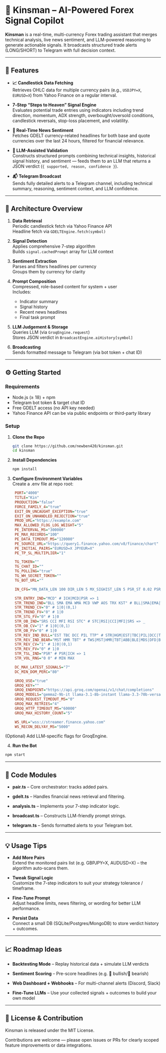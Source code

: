 # 🤖 Kinsman – AI-Powered Forex Signal Copilot

**Kinsman** is a real-time, multi-currency Forex trading assistant that merges technical analysis, live news sentiment, and LLM-powered reasoning to generate actionable signals. It broadcasts structured trade alerts (LONG/SHORT) to Telegram with full decision context.

---

## 🚀 Features

- **📈 Candlestick Data Fetching**  
  Retrieves OHLC data for multiple currency pairs (e.g., `USDJPY=X`, `EURUSD=X`) from Yahoo Finance on a regular interval.

- **7‑Step “Steps to Heaven” Signal Engine**  
  Evaluates potential trade entries using indicators including trend direction, momentum, ADX strength, overbought/oversold conditions, candlestick reversals, stop-loss placement, and volatility.

- **📰 Real-Time News Sentiment**  
  Fetches GDELT currency-related headlines for both base and quote currencies over the last 24 hours, filtered for financial relevance.

- **🤖 LLM-Assisted Validation**  
  Constructs structured prompts combining technical insights, historical signal history, and sentiment — feeds them to an LLM that returns a JSON verdict (`{ supported, reason, confidence }`).

- **📬 Telegram Broadcast**  
  Sends fully detailed alerts to a Telegram channel, including technical summary, reasoning, sentiment context, and LLM confidence.

---

## 🧩 Architecture Overview

1. **Data Retrieval**  
   Periodic candlestick fetch via Yahoo Finance API  
   Headline fetch via `GDELTEngine.fetch(symbol)`

2. **Signal Detection**  
   Applies comprehensive 7-step algorithm  
   Builds `signal.cachedPrompt` array for LLM context

3. **Sentiment Extraction**  
   Parses and filters headlines per currency  
   Groups them by currency for clarity

4. **Prompt Composition**  
   Compressed, role-based content for system + user  
   Includes:

   - Indicator summary
   - Signal history
   - Recent news headlines
   - Final task prompt

5. **LLM Judgement & Storage**  
   Queries LLM (via `GroqEngine.request`)  
   Stores JSON verdict in `BroadcastEngine.aiHistory[symbol]`

6. **Broadcasting**  
   Sends formatted message to Telegram (via bot token + chat ID)

---

## ⚙️ Getting Started

### Requirements

- Node.js (≥ 18) + npm
- Telegram bot token & target chat ID
- Free GDELT access (no API key needed)
- Yahoo Finance API can be via public endpoints or third-party library

### Setup

1. **Clone the Repo**

   ```bash
   git clone https://github.com/newben420/kinsman.git
   cd kinsman
   ```

2. **Install Dependencies**

   ```bash
   npm install
   ```

3. **Configure Environment Variables**  
    Create a .env file at repo root:

   ```ini
    PORT="4000"
    TITLE="Kin"
    PRODUCTION="false"
    FORCE_FAMILY_4="true"
    EXIT_ON_UNCAUGHT_EXCEPTION="true"
    EXIT_ON_UNHANDLED_REJECTION="true"
    PROD_URL="https://example.com"
    MAX_ALLOWED_FLOG_LOG_WEIGHT="5"
    PE_INTERVAL_MS="300000"
    PE_MAX_RECORDS="100"
    PE_DATA_TIMEOUT_MS="120000"
    PE_SOURCE_URL="https://query1.finance.yahoo.com/v8/finance/chart"
    PE_INITIAL_PAIRS="EURUSD=X JPYEUR=X"
    PE_TP_SL_MULTIPLIER="1"

    TG_TOKEN=""
    TG_CHAT_ID=""
    TG_POLLING="true"
    TG_WH_SECRET_TOKEN=""
    TG_BOT_URL=""

    IN_CFG="MN_DATA_LEN 100 DIR_LEN 5 MX_SIGHIST_LEN 5 PSR_ST 0.02 PSR_MX 0.2 MCD_FSP 12 MCD_SLP 26 MCD_SGP 9 MAP 20 STC_P 14 STC_SP 3 ICH_CVP 9 ICH_BSP 26 ICH_SPP 52 ICH_DIS 26 AOS_FSP 5 AOS_SLP 34 TRX_P 15 ADX_P 14 STC_P 14 STC_SP 3 RSI_P 14 CCI_P 14 MFI_P 14 ATR_P 14 KST_RP1 10 KST_RP2 15 KST_RP3 20 KST_RP4 30 KST_SGP 9 KST_SP1 10 KST_SP2 10 KST_SP3 10 KST_SP4 15"

    STR_ENTRY_IND="MCD" # ICH|MCD|PSR => 1
    STR_TREND_IND="BLL SMA EMA WMA MCD VWP AOS TRX KST" # BLL|SMA|EMA|WMA|MCD|VWP|AOS|TRX|KST => _
    STR_TREND_CV="0" # 1|0|(0,1)
    STR_TREND_FV="0" # 1|0
    STR_STG_FV="0" # 1|0
    STR_OB_IND="SRS CCI MFI RSI STC" # STC|RSI|CCI|MFI|SRS => _
    STR_OB_CV="1" # 1|0|(0,1)
    STR_OB_FV="0" # 1|0
    STR_REV_IND_BULL="EST TBC DCC PIL TTP" # STR|HGM|EST|TBC|PIL|DCC|TTP|ABB|BEP|EDS|GSD|BRH|BRM|BHC => _
    STR_REV_IND_BEAR="MST HMR TBT" # TWS|MST|HMR|TBT|ABB|BLE|MDS|DFD|BLH|BLM|BLC => _
    STR_REV_CV="1" # 1|0|(0,1)
    STR_REV_FV="0" # 1|0
    STR_TSL_IND="PSR" # PSR|ICH => 1
    STR_VOL_RNG="0 0" # MIN MAX

    DC_MAX_LATEST_SIGNALS="7"
    DC_MIN_DOM_PERC="80"

    GROQ_USE="true"
    GROQ_KEY=""
    GROQ_ENDPOINT="https://api.groq.com/openai/v1/chat/completions"
    GROQ_MODELS="gemma2-9b-it llama-3.1-8b-instant llama-3.3-70b-versatile deepseek-r1-distill-llama-70b qwen/qwen3-32b compound-beta"
    GROQ_REQUEST_TIMEOUT_MS="0"
    GROQ_MAX_RETRIES="4"
    GROQ_HTTP_TIMEOUT_MS="60000"
    GROQ_MAX_HISTORY_COUNT="5"

    WS_URL="wss://streamer.finance.yahoo.com"
    WS_RECON_DELYAY_MS="5000"

   ```

(Optional) Add LLM-specific flags for GroqEngine.

4. **Run the Bot**

```bash
npm start
```

---

## 📂 Code Modules

- **pair.ts** – Core orchestrator: tracks added pairs.

- **gdelt.ts** – Handles financial news retrieval and filtering.

- **analysis.ts** – Implements your 7-step indicator logic.

- **broadcast.ts** – Constructs LLM-friendly prompt strings.

- **telegram.ts** – Sends formatted alerts to your Telegram bot.

---

## 💡 Usage Tips

- **Add More Pairs**  
   Extend the monitored pairs list (e.g. GBPJPY=X, AUDUSD=X) – the algorithm auto-scans them.

- **Tweak Signal Logic**  
   Customize the 7-step indicators to suit your strategy tolerance / timeframe.

- **Fine-Tune Prompt**  
   Adjust headline limits, news filtering, or wording for better LLM performance.

- **Persist Data**  
   Connect a small DB (SQLite/Postgres/MongoDB) to store verdict history + outcomes.

---

## 📈 Roadmap Ideas

- **Backtesting Mode** – Replay historical data + simulate LLM verdicts

- **Sentiment Scoring** – Pre-score headlines (e.g. 🚀 bullish/🔻 bearish)

- **Web Dashboard + Webhooks** – For multi-channel alerts (Discord, Slack)

- **Fine-Tune LLMs** – Use your collected signals + outcomes to build your own model

---

## 🧾 License & Contribution

Kinsman is released under the MIT License.

Contributions are welcome — please open issues or PRs for clearly scoped feature improvements or data integrations.